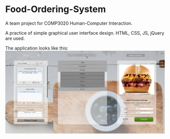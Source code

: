 # Food-Ordering-System
A team project for COMP3020 Human-Computer Interaction.

A practice of simple graphical user interface design. HTML, CSS, JS, jQuery are used.

The application looks like this:
![](demo/demo4.png)
